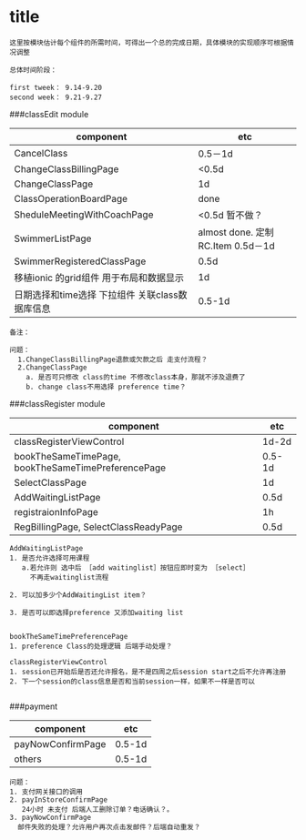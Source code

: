title
=======
```
这里按模块估计每个组件的所需时间，可得出一个总的完成日期，具体模块的实现顺序可根据情况调整

总体时间阶段：

first tweek： 9.14-9.20
second week： 9.21-9.27

```

###classEdit module

component|	etc
---------|----
CancelClass| 0.5－1d
ChangeClassBillingPage | <0.5d
ChangeClassPage|  1d
ClassOperationBoardPage|  done
SheduleMeetingWithCoachPage|  <0.5d  暂不做？
SwimmerListPage|  almost done.  定制RC.Item  0.5d－1d
SwimmerRegisteredClassPage|   0.5d
移植ionic 的grid组件 用于布局和数据显示|  1d
日期选择和time选择 下拉组件 关联class数据库信息|0.5-1d

```
备注：

问题：
  1.ChangeClassBillingPage退款或欠款之后 走支付流程？
  2.ChangeClassPage
    a. 是否可只修改 class的time 不修改class本身，那就不涉及退费了
    b. change class不用选择 preference time？ 

```

###classRegister module

component| etc
---------|----
classRegisterViewControl | 1d-2d
bookTheSameTimePage, bookTheSameTimePreferencePage| 0.5-1d
SelectClassPage| 1d
AddWaitingListPage| 0.5d
registraionInfoPage| 1h
RegBillingPage, SelectClassReadyPage| 0.5d

```
AddWaitingListPage
1. 是否允许选择可用课程 
   a.若允许则 选中后 ［add waitinglist］按钮应即时变为 ［select］
     不再走waitinglist流程
     
2. 可以加多少个AddWaitingList item？

3. 是否可以即选择preference 又添加waiting list


bookTheSameTimePreferencePage
1. preference Class的处理逻辑 后端手动处理？

classRegisterViewControl
1. session已开始后是否还允许报名，是不是四周之后session start之后不允许再注册
2. 下一个session的class信息是否和当前session一样，如果不一样是否可以


```
###payment

component| etc
---------|--------
payNowConfirmPage| 0.5-1d
others| 0.5-1d

```
问题：
1. 支付网关接口的调用
2. payInStoreConfirmPage 
   24小时 未支付 后端人工删除订单？电话确认？。
3. payNowConfirmPage 
  邮件失败的处理？允许用户再次点击发邮件？后端自动重发？

```




